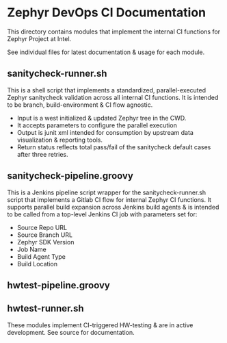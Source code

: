 # Zephyr DevOps CI Documentation

This directory contains modules that implement the internal CI functions for Zephyr Project at Intel. 

See individual files for latest documentation & usage for each module.

## sanitycheck-runner.sh

This is a shell script that implements a standardized, parallel-executed Zephyr sanitycheck validation across all internal CI functions. It is intended to be branch, build-environment & CI flow agnostic.

* Input is a west initialized & updated Zephyr tree in the CWD. 
* It accepts parameters to configure the parallel execution
* Output is junit xml intended for consumption by upstream data visualization & reporting tools.
* Return status reflects total pass/fail of the sanitycheck default cases after three retries.

## sanitycheck-pipeline.groovy 

This is a Jenkins pipeline script wrapper for the sanitycheck-runner.sh script that implements a Gitlab CI flow for internal Zephyr CI functions. It supports parallel build expansion across Jenkins build agents & is intended to be called from a top-level Jenkins CI job with parameters set for:

* Source Repo URL
* Source Branch URL
* Zephyr SDK Version
* Job Name
* Build Agent Type
* Build Location

## hwtest-pipeline.groovy
## hwtest-runner.sh

These modules implement CI-triggered HW-testing & are in active development.  See source for documentation.


